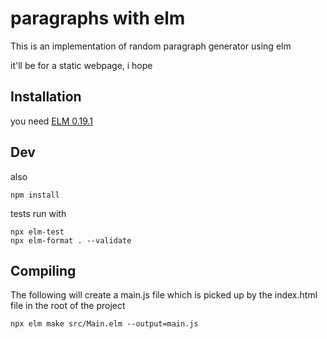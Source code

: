 # paragraphs with elm

This is an implementation of random paragraph generator using elm


it'll be for a static webpage, i hope


## Installation

you need [ELM 0.19.1](https://guide.elm-lang.org/install/elm)

## Dev

also

```shell
npm install
```

tests run with

```shell
npx elm-test
npx elm-format . --validate
```

## Compiling

The following will create a main.js file which is picked up by the index.html file in the root of the project

```shell
npx elm make src/Main.elm --output=main.js
```